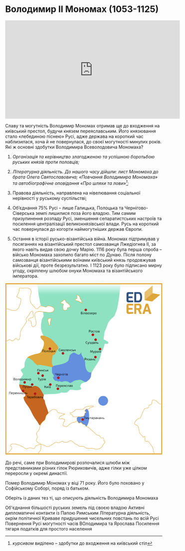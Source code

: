 Володимир II Мономах (1053-1125)
================================


<div class="fluidMedia">
<iframe align="center" width="560" height="315" src="https://www.youtube.com/embed/FyA-zxIVVEY" frameborder="0" allowfullscreen></iframe>
</div>
<div class="popup">
</div>


Славу та могутність Володимир Мономах отримав ще до входження на
київський престол, будучи князем переяславським. Його князювання стало
«лебединою піснею» Русі, адже держава на короткий час наблизилася, хоча
й не повернулася, до своєї могутності минулих років. Які ж основні
здобутки Володимира Всеволодовича Мономаха?

1.  *Організація та керівництво злагодженою та успішною боротьбою руських князів проти половців;*

2.  *Літературна діяльність. До нашого часу дійшли: лист Мономаха до брата Олега Святославовича; «Повчання Володимира Мономаха» та автобіографічне оповідання «Про шляхи та лови»[^5];*

3.  Правова діяльність, направлена на нівелювання соціальної нерівності
    у руському суспільстві;

4.  Об’єднання 75% Русі – лише Галицька, Полоцька та Чернігово-Сіверська
    землі лишилися поза його владою. Тим самим призупинення розпаду
    Русі, зменшення сепаратистських настроїв та посилення централізації
    великокнязівської влади. Русь на короткий час повернулася до когорти
    наймогутніших держав Європи.

5.  Остання в історії русько-візантійська війна. Мономах підтримував у
    посяганнях на візантійський престол самозванця Лжедіогнеа ІІ, за
    якого навіть видав свою дочку Марію. 1116 року була перша спроба –
    військо Мономаха захопило багато міст по Дунаю. Після полону
    самозванця візантійськими воїнами київський князь продовжував
    військові дії, проте безрезультатно. І 1123 року було підписано
    мирну угоду, скріплену шлюбом онуки Мономаха та
    візантійського імператора.

<div align="center">
<img src="monom.png" width="600"/>
</div>

До речі, саме при Володимирові розпочалися шлюби між представниками
різних гілок Рюриковичів, адже гілки уже цілком переросли у окремі
династії.

Помер Володимир Мономах у віці 71 року. Його було поховано у Софійському
Соборі, поряд із батьком.

[^5]: *курсивом* виділено – здобутки до входження на київський стіл


<quiz>
<question multiple>
    <p>Оберіть із даних тез ті, що описують діяльність Володимира Мономаха</p>
    <answer correct>Об'єднання більшості руських земель під своєю владою</answer>
    <answer>Активні дипломатичні контакти із Папою Римським</answer>
    <answer correct>Літературна діяльність, окрім політичної</answer>
    <answer>Криваве придушення чисельних повстань по всій Русі</answer>
    <answer correct>Повернення Русі могутності часів ВОлодимира та Ярослава</answer>
	<answer>Посилення тягаря податків для простого населення</answer>
</question>
</quiz>